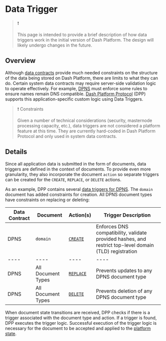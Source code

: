 # Data Trigger

>❗️
> 
> This page is intended to provide a brief description of how data triggers work in the initial version of Dash Platform. The design will likely undergo changes in the future.

## Overview

Although [data contracts](../explanations/platform-protocol-data-contract.md) provide much needed constraints on the structure of the data being stored on Dash Platform, there are limits to what they can do. Certain system data contracts may require server-side validation logic to operate effectively. For example, [DPNS](../explanations/dpns.md) must enforce some rules to ensure names remain DNS compatible. [Dash Platform Protocol](../explanations/platform-protocol.md) (DPP) supports this application-specific custom logic using Data Triggers.

> ❗️ Constraints
> 
> Given a number of technical considerations (security, masternode processing capacity, etc.), data triggers are not considered a platform feature at this time. They are currently hard-coded in Dash Platform Protocol and only used in system data contracts.

## Details

Since all application data is submitted in the form of documents, data triggers are defined in the context of documents. To provide even more granularity, they also incorporate the document `action` so separate triggers can be created for the `CREATE`, `REPLACE`, or `DELETE` actions.

As an example, DPP contains several [data triggers for DPNS](https://github.com/dashevo/platform/tree/master/packages/js-dpp/lib/dataTrigger/). The `domain` document has added constraints for creation. All DPNS document types have constraints on replacing or deleting:

| Data Contract | Document | Action(s) | Trigger Description |
| - | - | - | - |
| DPNS | `domain` | [`CREATE`](https://github.com/dashevo/platform/blob/master/packages/js-dpp/lib/dataTrigger/dpnsTriggers/createDomainDataTrigger.js) | Enforces DNS compatibility, validate provided hashes, and restrict top-level domain (TLD) registration |
| ---- | ----| ---- | ---- |
| DPNS | All Document Types | [`REPLACE`](https://github.com/dashevo/platform/blob/master/packages/js-dpp/lib/dataTrigger/rejectDataTrigger.js) | Prevents updates to any DPNS document type |
| DPNS | All Document Types | [`DELETE`](https://github.com/dashevo/platform/blob/master/packages/js-dpp/lib/dataTrigger/rejectDataTrigger.js) | Prevents deletion of any DPNS document type |

When document state transitions are received, DPP checks if there is a trigger associated with the document type and action. If a trigger is found, DPP executes the trigger logic. Successful execution of the trigger logic is necessary for the document to be accepted and applied to the [platform state](../explanations/drive-platform-state.md).